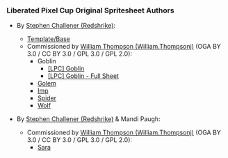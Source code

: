 ### Liberated Pixel Cup Original Spritesheet Authors

- By [Stephen Challener (Redshrike)](https://opengameart.org/user/47):
  - [Template/Base](http://lpc.opengameart.org/static/lpc-style-guide/assets.html#characters-and-base)
  - Commissioned by [William Thompson (William.Thompsonj)](https://opengameart.org/user/7593) (OGA BY 3.0 / CC BY 3.0 / GPL 3.0 / GPL 2.0):
    - Goblin
      - [[LPC] Goblin](https://opengameart.org/node/25466)
      - [[LPC] Goblin - Full Sheet](https://opengameart.org/node/49430)
    - [Golem](https://opengameart.org/node/24436)
    - [Imp](https://opengameart.org/node/20926)
    - [Spider](https://opengameart.org/node/21036)
    - [Wolf](https://opengameart.org/node/20830)

- By [Stephen Challener (Redshrike)](https://opengameart.org/user/47) & Mandi Paugh:
  - Commissioned by [William Thompson (William.Thompsonj)](https://opengameart.org/user/7593) (OGA BY 3.0 / CC BY 3.0 / GPL 3.0 / GPL 2.0):
    - [Sara](https://opengameart.org/node/21570)
